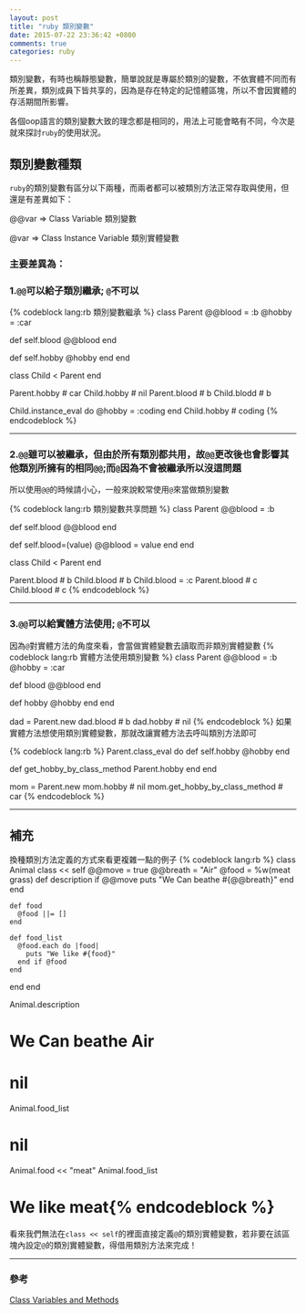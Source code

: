 ```yaml
---
layout: post
title: "ruby 類別變數"
date: 2015-07-22 23:36:42 +0800
comments: true
categories: ruby
---
```

類別變數，有時也稱靜態變數，簡單說就是專屬於類別的變數，不依實體不同而有所差異，類別成員下皆共享的，因為是存在特定的記憶體區塊，所以不會因實體的存活期間所影響。  
  
各個oop語言的類別變數大致的理念都是相同的，用法上可能會略有不同，今次是就來探討`ruby`的使用狀況。

<!--more-->

## 類別變數種類
`ruby`的類別變數有區分以下兩種，而兩者都可以被類別方法正常存取與使用，但還是有差異如下：
>
@@var => Class Variable  類別變數
>
@var => Class Instance Variable  類別實體變數

### 主要差異為：

### 1.`@@`可以給子類別繼承; `@`不可以
{% codeblock lang:rb 類別變數繼承 %}
class Parent
  @@blood = :b
  @hobby = :car

  def self.blood
    @@blood
  end

  def self.hobby
    @hobby
  end
end

class Child < Parent
end

Parent.hobby # car
Child.hobby # nil
Parent.blood # b
Child.blodd # b

Child.instance_eval do
  @hobby = :coding
end
Child.hobby # coding
{% endcodeblock %}

---
### 2.`@@`雖可以被繼承，但由於所有類別都共用，故`@@`更改後也會影響其他類別所擁有的相同`@@`;而`@`因為不會被繼承所以沒這問題
所以使用`@@`的時候請小心，一般來說較常使用`@`來當做類別變數

{% codeblock lang:rb 類別變數共享問題 %}
class Parent
  @@blood = :b

  def self.blood
    @@blood
  end

  def self.blood=(value)
    @@blood = value
  end
end

class Child < Parent
end

Parent.blood # b
Child.blood # b
Child.blood = :c
Parent.blood # c
Child.blood # c
{% endcodeblock %}

---
### 3.`@@`可以給實體方法使用; `@`不可以
因為`@`對實體方法的角度來看，會當做實體變數去讀取而非類別實體變數
{% codeblock lang:rb 實體方法使用類別變數 %}
class Parent
  @@blood = :b
  @hobby = :car

  def blood
    @@blood
  end

  def hobby
    @hobby
  end
end

dad = Parent.new
dad.blood # b
dad.hobby # nil
{% endcodeblock %}
如果實體方法想使用類別實體變數，那就改讓實體方法去呼叫類別方法即可

{% codeblock lang:rb %}
Parent.class_eval do
  def self.hobby
    @hobby
  end

  def get_hobby_by_class_method
    Parent.hobby
  end
end

mom = Parent.new
mom.hobby # nil
mom.get_hobby_by_class_method # car
{% endcodeblock %}

---

## 補充
換種類別方法定義的方式來看更複雜一點的例子
{% codeblock lang:rb %}
class Animal
  class << self
    @@move = true
    @@breath = "Air"
    @food = %w(meat grass)
    def description
      if @@move
        puts "We Can beathe #{@@breath}"
      end
    end

    def food
      @food ||= []
    end

    def food_list
      @food.each do |food|
        puts "We like #{food}"
      end if @food
    end
  end
end

Animal.description
# We Can beathe Air
# nil
Animal.food_list
# nil
Animal.food << "meat" 
Animal.food_list
# We like meat{% endcodeblock %}

看來我們無法在`class << self`的裡面直接定義`@`的類別實體變數，若非要在該區塊內設定`@`的類別實體變數，得借用類別方法來完成！

---
### 參考
[Class Variables and Methods](https://rubymonk.com/learning/books/4-ruby-primer-ascent/chapters/45-more-classes/lessons/113-class-variables)